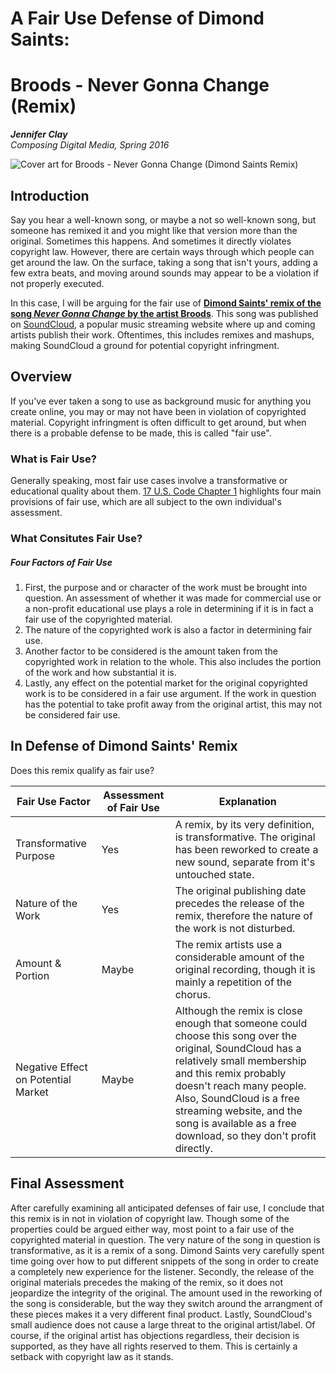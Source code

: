 # **A Fair Use Defense of Dimond Saints:** 
# Broods - Never Gonna Change (Remix)
_**Jennifer Clay**_  
_Composing Digital Media, Spring 2016_ 

![Cover art for Broods - Never Gonna Change (Dimond Saints Remix)](http://runthetrap.com/wp-content/uploads/2014/03/diamondsaintsbroodsremix.jpeg)
## Introduction   
Say you hear a well-known song, or maybe a not so well-known song, but someone has remixed it and you might like that version more than the original. Sometimes this happens. And sometimes it directly violates copyright law. However, there are certain ways through which people can get around the law. On the surface, taking a song that isn't yours, adding a few extra beats, and moving around sounds may appear to be a violation if not properly executed.

In this case, I will be arguing for the fair use of **[Dimond Saints' remix of the song _Never Gonna Change_ by the artist Broods](https://soundcloud.com/dimondsaints/broods-never-gonna-change)**. This song was published on [SoundCloud](https://soundcloud.com/stream), a popular music streaming website where up and coming artists publish their work. Oftentimes, this includes remixes and mashups, making SoundCloud a ground for potential copyright infringment.  
## Overview
If you've ever taken a song to use as background music for anything you create online, you may or may not have been in violation of copyrighted material. Copyright infringment is often difficult to get around, but when there is a probable defense to be made, this is called "fair use".   
### What is Fair Use? 
Generally speaking, most fair use cases involve a transformative or educational quality about them. [17 U.S. Code Chapter 1](https://www.law.cornell.edu/uscode/text/17/107) highlights four main provisions of fair use, which are all subject to the own individual's assessment. 
### What Consitutes Fair Use? 
##### Four Factors of Fair Use 
 
1. First, the purpose and or character of the work must be brought into question. An assessment of whether it was made for commercial use or a non-profit educational use plays a role in determining if it is in fact a fair use of the copyrighted material. 
2. The nature of the copyrighted work is also a factor in determining fair use. 
3. Another factor to be considered is the amount taken from the copyrighted work in relation to the whole. This also includes the portion of the work and how substantial it is. 
4. Lastly, any effect on the potential market for the original copyrighted work is to be considered in a fair use argument. If the work in question has the potential to take profit away from the original artist, this may not be considered fair use. 

## In Defense of Dimond Saints' Remix
Does this remix qualify as fair use?

| Fair Use Factor  | Assessment of Fair Use | Explanation |
| -------------------   | ----| ----------- |
| Transformative Purpose | Yes  |  A remix, by its very definition, is transformative. The original has been reworked to create a new sound, separate from it's untouched state.  | 
| Nature of the Work | Yes  |   The original publishing date precedes the release of the remix, therefore the nature of the work is not disturbed.   |
| Amount & Portion | Maybe | The remix artists use a considerable amount of the original recording, though it is mainly a repetition of the chorus. |
| Negative Effect on Potential Market | Maybe | Although the remix is close enough that someone could choose this song over the original, SoundCloud has a relatively small membership and this remix probably doesn't reach many people. Also, SoundCloud is a free streaming website, and the song is available as a free download, so they don't profit directly.|

## Final Assessment
After carefully examining all anticipated defenses of fair use, I conclude that this remix is in not in violation of copyright law. Though some of the properties could be argued either way, most point to a fair use of the copyrighted material in question. The very nature of the song in question is transformative, as it is a remix of a song. Dimond Saints very carefully spent time going over how to put different snippets of the song in order to create a completely new experience for the listener. Secondly, the release of the original materials precedes the making of the remix, so it does not jeopardize the integrity of the original. The amount used in the reworking of the song is considerable, but the way they switch around the arrangment of these pieces makes it a very different final product. Lastly, SoundCloud's small audience does not cause a large threat to the original artist/label. Of course, if the original artist has objections regardless, their decision is supported, as they have all rights reserved to them. This is certainly a setback with copyright law as it stands. 














